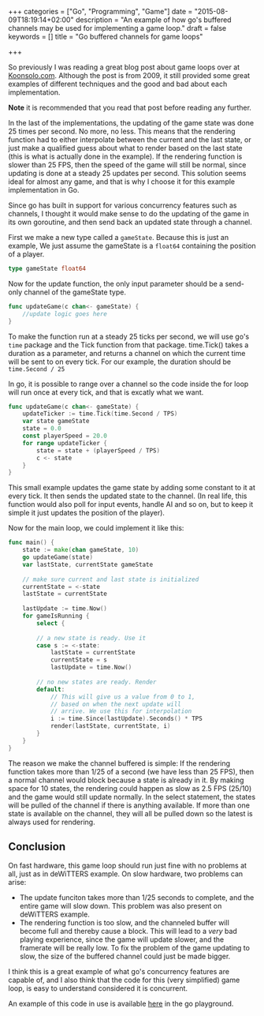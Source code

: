 +++
categories = ["Go", "Programming", "Game"]
date = "2015-08-09T18:19:14+02:00"
description = "An example of how go's buffered channels may be used for implementing a game loop."
draft = false
keywords = []
title = "Go buffered channels for game loops"

+++

So previously I was reading a great blog post about game loops over at 
[Koonsolo.com](http://www.koonsolo.com/news/dewitters-gameloop/). Although 
the post is from 2009, it still provided some great examples of different
techniques and the good and bad about each implementation. 

**Note** it is recommended that you read that post before reading any further.

In the last of the implementations, the updating of the game state was done 25 
times per second. No more, no less. This means that the rendering function had
to either interpolate between the current and the last state, or just make a
qualified guess about what to render based on the last state (this is what is
actually done in the example). If the rendering function is slower than 25 FPS,
then the speed of the game will still be normal, since updating is done at 
a steady 25 updates per second. This solution seems ideal for almost any game,
and that is why I choose it for this example implementation in Go.

Since go has built in support for various concurrency features such as channels,
I thought it would make sense to do the updating of the game in its own
goroutine, and then send back an updated state through a channel.

First we make a new type called a `gameState`. Because this is just an example,
We just assume the gameState is a `float64` containing the position of a player.

~~~ go
type gameState float64
~~~

Now for the update function, the only input parameter should be a send-only 
channel of the gameState type.

~~~ go
func updateGame(c chan<- gameState) {
	//update logic goes here
}
~~~

To make the function run at a steady 25 ticks per second, we will use go's 
`time` package and the Tick function from that package. time.Tick() takes 
a duration as a parameter, and returns a channel on which the current time will
be sent to on every tick. For our example, the duration should be `time.Second / 25`

In go, it is possible to range over a channel so the code inside the for loop
will run once at every tick, and that is excatly what we want. 

~~~ go
func updateGame(c chan<- gameState) {
	updateTicker := time.Tick(time.Second / TPS)
	var state gameState
	state = 0.0
	const playerSpeed = 20.0
	for range updateTicker {
		state = state + (playerSpeed / TPS)
		c <- state
	}	
}
~~~

This small example updates the game state by adding some constant to it 
at every tick. It then sends the updated state to the channel. (In real life, 
this function would also poll for input events, handle AI and so on, but to
keep it simple it just updates the position of the player).

Now for the main loop, we could implement it like this:

~~~ go
func main() {
	state := make(chan gameState, 10)
	go updateGame(state)
	var lastState, currentState gameState
	
	// make sure current and last state is initialized
	currentState = <-state
	lastState = currentState
	
	lastUpdate := time.Now()
	for gameIsRunning {
		select {
		
		// a new state is ready. Use it
		case s := <-state:
			lastState = currentState
			currentState = s
			lastUpdate = time.Now()
		
		// no new states are ready. Render
		default:
			// This will give us a value from 0 to 1, 
			// based on when the next update will 
			// arrive. We use this for interpolation
			i := time.Since(lastUpdate).Seconds() * TPS
			render(lastState, currentState, i)
		}
	}
}
~~~

The reason we make the channel buffered is simple: If the rendering function 
takes more than 1/25 of a second (we have less than 25 FPS), then a normal
channel would block because a state is already in it. By making space for 10
states, the rendering could happen as slow as 2.5 FPS (25/10) and the game would
still update normally. In the select statement, the states will be pulled of the
channel if there is anything available. If more than one state is available on
the channel, they will all be pulled down so the latest is always used for 
rendering.

Conclusion
----------

On fast hardware, this game loop should run just fine with no problems at all,
just as in deWiTTERS example. On slow hardware, two problems can arise:

* The update funciton takes more than 1/25 seconds to complete, and the entire
  game will slow down. This problem was also present on deWiTTERS example.
* The rendering function is too slow, and the channeled buffer will become full
  and thereby cause a block. This will lead to a _very_ bad playing experience,
  since the game will update slower, and the framerate will be really low. To 
  fix the problem of the game updating to slow, the size of the buffered channel
  could just be made bigger.

I think this is a great example of what go's concurrency features are capable of,
and I also think that the code for this (very simplified) game loop, is easy to
understand considered it is concurrent.


An example of this code in use is available [here](http://play.golang.org/p/QJ7RlhgR6o) in the go playground.

